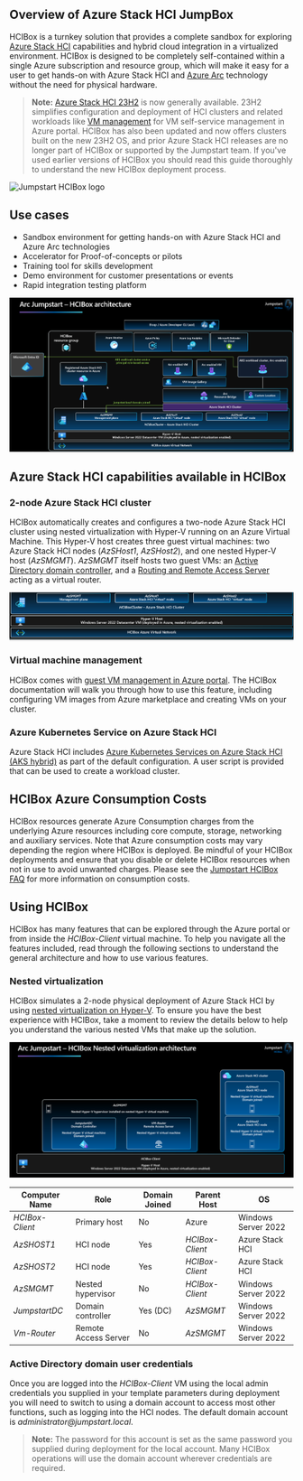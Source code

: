 ## Overview of Azure Stack HCI JumpBox

HCIBox is a turnkey solution that provides a complete sandbox for exploring [Azure Stack HCI](https://learn.microsoft.com/azure-stack/hci/whats-new) capabilities and hybrid cloud integration in a virtualized environment. HCIBox is designed to be completely self-contained within a single Azure subscription and resource group, which will make it easy for a user to get hands-on with Azure Stack HCI and [Azure Arc](https://learn.microsoft.com/azure/azure-arc/overview) technology without the need for physical hardware.

  > **Note:** [Azure Stack HCI 23H2](https://learn.microsoft.com/azure-stack/hci/whats-new) is now generally available. 23H2 simplifies configuration and deployment of HCI clusters and related workloads like [VM management](https://learn.microsoft.com/azure-stack/hci/manage/azure-arc-vm-management-overview) for VM self-service management in Azure portal. HCIBox has also been updated and now offers clusters built on the new 23H2 OS, and prior Azure Stack HCI releases are no longer part of HCIBox or supported by the Jumpstart team. If you've used earlier versions of HCIBox you should read this guide thoroughly to understand the new HCIBox deployment process.

<img src="https://raw.githubusercontent.com/Azure/arc_jumpstart_docs/main/img/logo/hcibox.png" alt="Jumpstart HCIBox logo" width="250">

## Use cases

- Sandbox environment for getting hands-on with Azure Stack HCI and Azure Arc technologies
- Accelerator for Proof-of-concepts or pilots
- Training tool for skills development
- Demo environment for customer presentations or events
- Rapid integration testing platform

![Screenshot showing HCIBox architecture diagram](media/arch.png)

## Azure Stack HCI capabilities available in HCIBox

### 2-node Azure Stack HCI cluster

HCIBox automatically creates and configures a two-node Azure Stack HCI cluster using nested virtualization with Hyper-V running on an Azure Virtual Machine. This Hyper-V host creates three guest virtual machines: two Azure Stack HCI nodes (_AzSHost1_, _AzSHost2_), and one nested Hyper-V host (_AzSMGMT_). _AzSMGMT_ itself hosts two guest VMs: an [Active Directory domain controller](https://learn.microsoft.com/windows-server/identity/ad-ds/get-started/virtual-dc/active-directory-domain-services-overview), and a [Routing and Remote Access Server](https://learn.microsoft.com/windows-server/remote/remote-access/remote-access) acting as a virtual router.

![Screenshot showing HCIBox nested virtualization](media/nested_virtualization.png)

### Virtual machine management

HCIBox comes with [guest VM management in Azure portal](https://learn.microsoft.com/azure-stack/hci/manage/azure-arc-vm-management-overview). The HCIBox documentation will walk you through how to use this feature, including configuring VM images from Azure marketplace and creating VMs on your cluster.

### Azure Kubernetes Service on Azure Stack HCI

Azure Stack HCI includes [Azure Kubernetes Services on Azure Stack HCI (AKS hybrid)](https://learn.microsoft.com/azure/aks/hybrid/) as part of the default configuration. A user script is provided that can be used to create a workload cluster.

## HCIBox Azure Consumption Costs

HCIBox resources generate Azure Consumption charges from the underlying Azure resources including core compute, storage, networking and auxiliary services. Note that Azure consumption costs may vary depending the region where HCIBox is deployed. Be mindful of your HCIBox deployments and ensure that you disable or delete HCIBox resources when not in use to avoid unwanted charges. Please see the [Jumpstart HCIBox FAQ](../faq/) for more information on consumption costs.



## Using HCIBox

HCIBox has many features that can be explored through the Azure portal or from inside the _HCIBox-Client_ virtual machine. To help you navigate all the features included, read through the following sections to understand the general architecture and how to use various features.

### Nested virtualization

HCIBox simulates a 2-node physical deployment of Azure Stack HCI by using [nested virtualization on Hyper-V](https://learn.microsoft.com/virtualization/hyper-v-on-windows/user-guide/nested-virtualization). To ensure you have the best experience with HCIBox, take a moment to review the details below to help you understand the various nested VMs that make up the solution.

  ![Screenshot showing HCIBox nested virtualization stack diagram](media/nested_virtualization_arch.png)

| Computer Name    | Role                                | Domain Joined | Parent Host     | OS                  |
| ---------------- | ----------------------------------- | ------------- | --------------- | ------------------- |
| _HCIBox-Client_  | Primary host                        | No            | Azure           | Windows Server 2022 |
| _AzSHOST1_       | HCI node                            | Yes           | _HCIBox-Client_ | Azure Stack HCI     |
| _AzSHOST2_       | HCI node                            | Yes           | _HCIBox-Client_ | Azure Stack HCI     |
| _AzSMGMT_        | Nested hypervisor                   | No            | _HCIBox-Client_ | Windows Server 2022 |
| _JumpstartDC_    | Domain controller                   | Yes (DC)      | _AzSMGMT_       | Windows Server 2022 |
| _Vm-Router_      | Remote Access Server                | No            | _AzSMGMT_       | Windows Server 2022 |

### Active Directory domain user credentials

Once you are logged into the _HCIBox-Client_ VM using the local admin credentials you supplied in your template parameters during deployment you will need to switch to using a domain account to access most other functions, such as logging into the HCI nodes. The default domain account is _administrator@jumpstart.local_.

  > **Note:** The password for this account is set as the same password you supplied during deployment for the local account. Many HCIBox operations will use the domain account wherever credentials are required.
